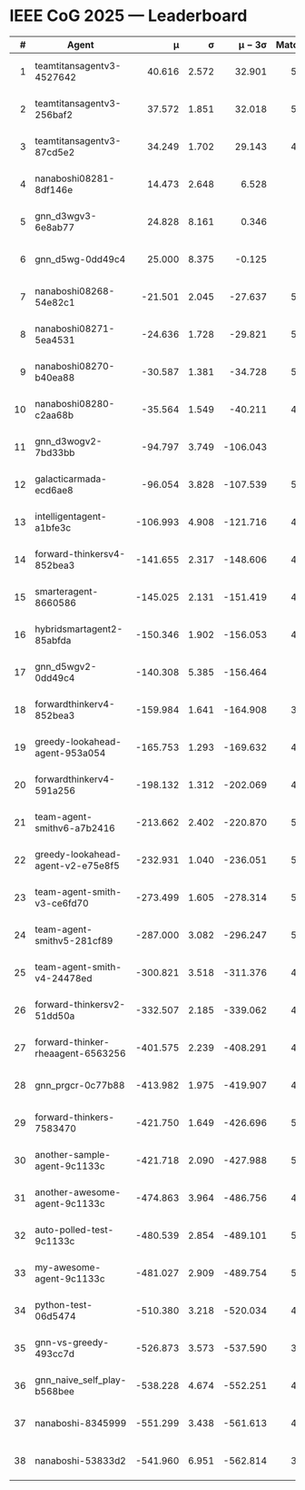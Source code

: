 # IEEE CoG 2025 — Leaderboard

| # | Agent | μ | σ | μ − 3σ | Matches | Updated |
|---:|---|---:|---:|---:|---:|---|
| 1 | teamtitansagentv3-4527642 | 40.616 | 2.572 | 32.901 | 5276 | 2025-08-29 23:05 |
| 2 | teamtitansagentv3-256baf2 | 37.572 | 1.851 | 32.018 | 5196 | 2025-08-29 23:05 |
| 3 | teamtitansagentv3-87cd5e2 | 34.249 | 1.702 | 29.143 | 4760 | 2025-08-29 23:05 |
| 4 | nanaboshi08281-8df146e | 14.473 | 2.648 | 6.528 | 206 | 2025-08-29 23:05 |
| 5 | gnn_d3wgv3-6e8ab77 | 24.828 | 8.161 | 0.346 | 118 | 2025-08-29 23:05 |
| 6 | gnn_d5wg-0dd49c4 | 25.000 | 8.375 | -0.125 | 100 | 2025-08-29 23:05 |
| 7 | nanaboshi08268-54e82c1 | -21.501 | 2.045 | -27.637 | 5040 | 2025-08-29 23:05 |
| 8 | nanaboshi08271-5ea4531 | -24.636 | 1.728 | -29.821 | 5258 | 2025-08-29 23:05 |
| 9 | nanaboshi08270-b40ea88 | -30.587 | 1.381 | -34.728 | 5100 | 2025-08-29 23:05 |
| 10 | nanaboshi08280-c2aa68b | -35.564 | 1.549 | -40.211 | 4858 | 2025-08-29 23:05 |
| 11 | gnn_d3wogv2-7bd33bb | -94.797 | 3.749 | -106.043 | 224 | 2025-08-29 23:05 |
| 12 | galacticarmada-ecd6ae8 | -96.054 | 3.828 | -107.539 | 5000 | 2025-08-29 23:05 |
| 13 | intelligentagent-a1bfe3c | -106.993 | 4.908 | -121.716 | 4509 | 2025-08-29 23:05 |
| 14 | forward-thinkersv4-852bea3 | -141.655 | 2.317 | -148.606 | 4090 | 2025-08-29 23:05 |
| 15 | smarteragent-8660586 | -145.025 | 2.131 | -151.419 | 4054 | 2025-08-29 23:05 |
| 16 | hybridsmartagent2-85abfda | -150.346 | 1.902 | -156.053 | 4398 | 2025-08-29 23:05 |
| 17 | gnn_d5wgv2-0dd49c4 | -140.308 | 5.385 | -156.464 | 180 | 2025-08-29 23:05 |
| 18 | forwardthinkerv4-852bea3 | -159.984 | 1.641 | -164.908 | 3876 | 2025-08-29 23:05 |
| 19 | greedy-lookahead-agent-953a054 | -165.753 | 1.293 | -169.632 | 4710 | 2025-08-29 23:05 |
| 20 | forwardthinkerv4-591a256 | -198.132 | 1.312 | -202.069 | 4377 | 2025-08-29 23:05 |
| 21 | team-agent-smithv6-a7b2416 | -213.662 | 2.402 | -220.870 | 5260 | 2025-08-29 23:05 |
| 22 | greedy-lookahead-agent-v2-e75e8f5 | -232.931 | 1.040 | -236.051 | 5002 | 2025-08-29 23:05 |
| 23 | team-agent-smith-v3-ce6fd70 | -273.499 | 1.605 | -278.314 | 5778 | 2025-08-29 23:05 |
| 24 | team-agent-smithv5-281cf89 | -287.000 | 3.082 | -296.247 | 5100 | 2025-08-29 23:05 |
| 25 | team-agent-smith-v4-24478ed | -300.821 | 3.518 | -311.376 | 4758 | 2025-08-29 23:05 |
| 26 | forward-thinkersv2-51dd50a | -332.507 | 2.185 | -339.062 | 4868 | 2025-08-29 23:05 |
| 27 | forward-thinker-rheaagent-6563256 | -401.575 | 2.239 | -408.291 | 4268 | 2025-08-29 23:05 |
| 28 | gnn_prgcr-0c77b88 | -413.982 | 1.975 | -419.907 | 4810 | 2025-08-29 23:05 |
| 29 | forward-thinkers-7583470 | -421.750 | 1.649 | -426.696 | 5240 | 2025-08-29 23:05 |
| 30 | another-sample-agent-9c1133c | -421.718 | 2.090 | -427.988 | 5220 | 2025-08-29 23:05 |
| 31 | another-awesome-agent-9c1133c | -474.863 | 3.964 | -486.756 | 4780 | 2025-08-29 23:05 |
| 32 | auto-polled-test-9c1133c | -480.539 | 2.854 | -489.101 | 5020 | 2025-08-29 23:05 |
| 33 | my-awesome-agent-9c1133c | -481.027 | 2.909 | -489.754 | 5360 | 2025-08-29 23:05 |
| 34 | python-test-06d5474 | -510.380 | 3.218 | -520.034 | 4340 | 2025-08-29 23:05 |
| 35 | gnn-vs-greedy-493cc7d | -526.873 | 3.573 | -537.590 | 3960 | 2025-08-29 23:05 |
| 36 | gnn_naive_self_play-b568bee | -538.228 | 4.674 | -552.251 | 4240 | 2025-08-29 23:05 |
| 37 | nanaboshi-8345999 | -551.299 | 3.438 | -561.613 | 4290 | 2025-08-29 23:05 |
| 38 | nanaboshi-53833d2 | -541.960 | 6.951 | -562.814 | 3780 | 2025-08-29 23:05 |
